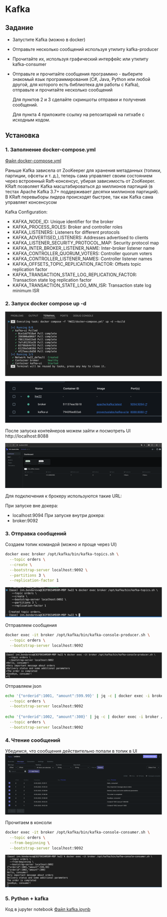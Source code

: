 # Kafka

## Задание


- Запустите Kafka (можно в docker)
- Отправьте несколько сообщений используя утилиту kafka-producer
- Прочитайте их, используя графический интерфейс или утилиту kafka-consumer
- Отправьте и прочитайте сообщения программно - выберите знакомый язык программирования (C#, Java, Python или любой другой, для которого есть библиотека для работы с Kafka), отправьте и прочитайте несколько сообщений

    Для пунктов 2 и 3 сделайте скриншоты отправки и получения сообщений.
    
    Для пункта 4 приложите ссылку на репозитарий на гитхабе с исходным кодом.


## Установка

### 1. Заполнение docker-compose.yml 

[Файл docker-compose.yml](./HW22/docker-compose.yml )

Раньше Kafka зависела от ZooKeeper для хранения метаданных (топики, партиции, офсеты и т. д.), теперь сама управляет своим состоянием через встроенный Raft-консенсус, убирая зависимость от ZooKeeper. KRaft позволяет Kafka масштабироваться до миллионов партиций (в тестах Apache Kafka 3.7+ поддерживает десятки миллионов партиций). В KRaft перевыборы лидера происходят быстрее, так как Kafka сама управляет консенсусом

Kafka Configuration:

- KAFKA_NODE_ID: Unique identifier for the broker
- KAFKA_PROCESS_ROLES: Broker and controller roles
- KAFKA_LISTENERS: Listeners for different protocols
- KAFKA_ADVERTISED_LISTENERS: Addresses advertised to clients
- KAFKA_LISTENER_SECURITY_PROTOCOL_MAP: Security protocol map
- KAFKA_INTER_BROKER_LISTENER_NAME: Inter-broker listener name
- KAFKA_CONTROLLER_QUORUM_VOTERS: Controller quorum voters
- KAFKA_CONTROLLER_LISTENER_NAMES: Controller listener names
- KAFKA_OFFSETS_TOPIC_REPLICATION_FACTOR: Offsets topic replication factor
- KAFKA_TRANSACTION_STATE_LOG_REPLICATION_FACTOR: Transaction state log replication factor
- KAFKA_TRANSACTION_STATE_LOG_MIN_ISR: Transaction state log minimum ISR



### 2. Запуск docker compose up -d

![run_container](pictures/22_1_kafka_up.png)

![running](pictures/22_2_succ_running.png)

После запуска контейнеров можем зайти и посмотреть UI http://localhost:8088 

![ui](pictures/22_3_ui.png)

Для подключения к брокеру используются такие URL:

При запуске вне докера:
- localhost:9094
При запуске внутри докера:
- broker:9092

### 3. Отправка сообщений
Создаем топик командой (можно и проще через UI)
```bash
docker exec broker /opt/kafka/bin/kafka-topics.sh \
  --topic orders \
  --create \
  --bootstrap-server localhost:9092 \
  --partitions 3 \
  --replication-factor 1
```

![create_topic](pictures/22_4_create_topic.png)

Отправляем сообщения
```bash
docker exec -it broker /opt/kafka/bin/kafka-console-producer.sh \
  --topic orders \
  --bootstrap-server localhost:9092

```

![produce_message](pictures/22_5_producer.png)

Отправляем json

```bash
echo '{"orderid":1001, "amount":599.99}' | jq -c | docker exec -i broker /opt/kafka/bin/kafka-console-producer.sh \
  --topic orders \
  --bootstrap-server localhost:9092

echo '{"orderid":1002, "amount":300}' | jq -c | docker exec -i broker /opt/kafka/bin/kafka-console-producer.sh \
  --topic orders \
  --bootstrap-server localhost:9092
```

### 4. Чтение сообщений

Убедимся, что сообщения действительно попали в топик в UI
![messages_ui](pictures/22_6_messages_ui.png)

Прочитаем в консоли
```bash
docker exec -it broker /opt/kafka/bin/kafka-console-consumer.sh \
  --topic orders \
  --from-beginning \
  --bootstrap-server localhost:9092
```

![read_messages](pictures/22_7_read_messages.png)

### 5. Python + kafka

Код в jupyter notebook
[Файл kafka.ipynb](./HW22/kafka.ipynb)